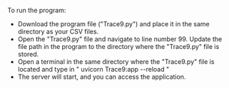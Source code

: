 To run the program:
- Download the program file ("Trace9.py") and place it in the same directory as your CSV files.
- Open the "Trace9.py" file and navigate to line number 99. Update the file path in the program to the directory where the "Trace9.py" file is stored.
- Open a terminal in the same directory where the "Trace9.py" file is located and type in " uvicorn Trace9:app --reload "
- The server will start, and you can access the application.
